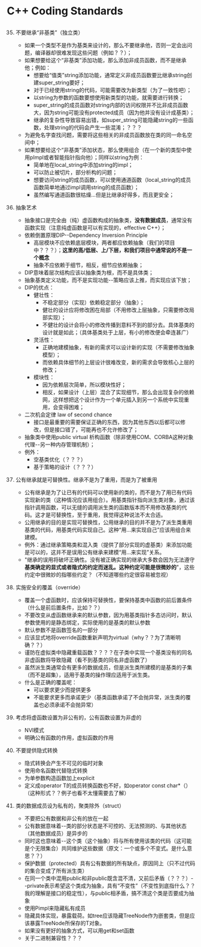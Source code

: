 # C++ Coding Standards

## 

35. 不要继承“非基类”（独立类）
    * 如果一个类型不是作为基类来设计的，那么不要继承他，否则一定会出问题，编译器却很难发现这些问题（例如？？）；
    * 如果想要给这个“非基类”添加功能，那么添加非成员函数，而不是继承他；例如：
        + 想要给“值类”string添加功能，通常定义非成员函数要比继承string创建super_string要好；
        + 对于已经使用string的代码，可能需要改为新类型（为了一致性吧）；
        + 以string为参数的函数要想使用新类型的功能，就需要进行转换；
        + super_string的成员函数对string内部的访问权限并不比非成员函数大，因为string可能没有protected成员（因为他并没有设计成基类）；
        + 继承的复杂性导致容易出错，如super_string可能隐藏string的一些函数，处理string的代码会产生一些混淆；？？？
    * 为避免名字查找问题，需要将这些相关的非成员函数放在类的同一命名空间中；
    * 如果想要给这个“非基类”添加状态，那么使用组合（在一个新的类型中使用pImpl或者智能指针指向他）；同样以string为例：
        + 简单地在local_string中添加string的impl；
        + 可以防止被切片，部分析构的问题；
        + 想要访问string的成员函数，可以使用通道函数（local_string的成员函数简单地通过impl调用string的成员函数）；
        + 虽然编写通道函数很枯燥...但是比继承好得多，而且更安全；

36. 抽象艺术
    * 抽象接口是完全由（纯）虚函数构成的抽象类，**没有数据成员**，通常没有函数实现（注意纯虚函数是可以有实现的，effective C++）；
    * 依赖倒置原理DIP--Dependency Inversion Principle
        + 高层模块不应依赖底层模块，两者都应依赖抽象（我们的项目中？？？）；**这里的高/低层、上/下层，和我们项目中通常说的不是一个概念**
        + 抽象不应依赖于细节，相反，细节应依赖抽象；
    * DIP意味着层次结构应该以抽象类为根，而不是具体类；
    * 抽象基类定义功能，而不是实现功能--策略应该上推，而实现应该下放；
    * DIP的优点：
        + 健壮性：
            * 不稳定部分（实现）依赖稳定部分（抽象）；
            * 健壮的设计应将修改困在局部（不用修改上层抽象，只需要修改局部实现）；
            * 不健壮的设计会将小的修改传播到意料不到的部分去。具体基类的设计就是如此；（具体基类处于上层，有小的修改便会牵连甚广）
        + 灵活性：
            * 正确地建模抽象，有新的需求可以设计新的实现（不需要修改抽象模型）；
            * 而依赖具体细节的上层设计很难改变，新的需求会导致核心上层的修改；
        + 模块性：
            * 因为依赖层次简单，所以模块性好；
            * 相反，如果设计（上层）混合了实现细节，那么会出现复杂的依赖网，这样想把这个设计作为一个单元插入到另一个系统中实现重用，会变得困难；
    * 二次机会定律 law of second chance
        + 接口是最重要的需要保证正确的东西，因为其他东西以后都可以修改，但是接口错了，可能再也不允许修改了；
    * 抽象类中使用public virtual 析构函数（除非使用COM、CORBA这种对象代理--另一种内存管理机制）；
    * 例外：
        + 空基类优化（？？？）
        + 基于策略的设计（？？？）

37. 公有继承就是可替换性。继承不是为了重用，而是为了被重用
    * 公有继承是为了让已有的代码可以使用新的类的，而不是为了用已有代码实现新的类（这种情况应该用组合）。用基类指针指向派生类对象，通过该指针调用函数，可以无缝的调用派生类的函数版本而不用修改基类的代码。这才是可替换性，至于重用，我觉得这种说法不太合适。
    * 公用继承的目的是实现可替换性，公用继承的目的并不是为了派生类重用基类的代码，用基类代码实现自己。这种“用...来实现自己”应该用组合来建模。
    * 例外：通过继承策略类和混入类（提供了部分实现的虚基类）来添加功能是可以的，这并不是误用公有继承来建模“用...来实现”关系。
    * "继承的误用将破坏正确性。没有被正确实现的继承大多数会因为无法遵守**基类确定的显式或者隐式的约定而迷乱。这种约定可能是很微妙的**"，这些约定中很微妙的指哪些约定？（不知道哪些约定很容易被忽视）

38. 实施安全的覆盖（override）
    * 覆盖一个虚函数时，应该保持可替换性，要保持基类中函数的前后置条件（什么是前后置条件，比如？？）
    * 不要改变从虚函数继承来的默认参数，因为用基类指针多态访问时，默认参数使用的是静态绑定，实际使用的是基类的默认参数
    * 默认参数不是函数签名的一部分
    * 应该显式地将override函数重新声明为virtual（why？？为了清晰明确？？）
    * 谨防在虚拟类中隐藏重载函数？？？？在子类中实现一个基类没有的同名非虚函数将导致隐藏（看不到基类的同名非虚函数了）
    * 虽然派生类通常会有更多的数据成员，但是派生类所建模的是基类的子集（而不是超集），适用于基类的操作理应适用于派生类。
    * 什么是正确的覆盖呢：
        + 可以要求更少而提供更多
        + 不能要求更多而承诺更少（基类函数承诺了不会抛异常，派生类的覆盖也必须承诺不会抛异常）

39. 考虑将虚函数设置为非公有的，公有函数设置为非虚的
    * NVI模式
    * 明确公有函数的作用，虚拟函数的作用

40. 不要提供隐式转换
    * 隐式转换会产生不可见的临时对象
    * 使用命名函数代替隐式转换
    * 为单参数构造函数加上explicit
    * 定义成operator T的成员转换函数也不好，如operator const char*（）  （这种形式？？例子也看不太懂需要去了解）

41. 类的数据成员设为私有的，聚类除外（struct）
    * 不要把公有数据和非公有的放在一起
    * 公有数据意味着--类的部分状态是不可控的、无法预测的、与其他状态（其他数据成员）是异步的
    * 同时这也意味着--这个类（这个抽象）将与所有使用该类的代码（这可能是个无限集合）共同维护这些数据（原文：一个或多个不变式。是什么意思？？）
    * 保护数据（protected）具有公有数据的所有缺点，原因同上（只不过代码的集合变成了所有派生类）
    * 在同一个类中混用public和非public既含混不清，又前后矛盾（？？？）--private表示希望这个类成为抽象，具有“不变性”（不变性到底指什么？？我的理解是接口的稳定性），与public相矛盾，搞不清这个类是否要成为抽象
    * 使用Pimpl来隐藏私有成员
    * 隐藏具体实现，暴露载荷。如tree应该隐藏TreeNode作为嵌套类，但是应该暴露TreeNode所保存的T对象。
    * 如果没有更好的抽象方式，可以用get和set函数
    * 关于二进制兼容性？？？